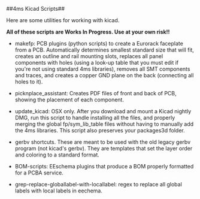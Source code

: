 ##4ms Kicad Scripts##

Here are some utilities for working with kicad.

**All of these scripts are Works In Progress. Use at your own risk!!**

  * makefp: PCB plugins (python scripts) to create a Eurorack faceplate from a PCB. Automatically determines smallest standard size that will fit, creates an outline and rail mounting slots, replaces all panel components with holes (using a look-up table that you must edit if you're not using standard 4ms libraries), removes all SMT components and traces, and creates a copper GND plane on the back (connecting all holes to it).

  * picknplace_assistant: Creates PDF files of front and back of PCB, showing the placement of each component.

  * update\_kicad: OSX only. After you download and mount a Kicad nightly DMG, run this script to handle installing all the files, and properly merging the global fp/sym\_lib\_table files without having to manually add the 4ms libraries. This script also preserves your packages3d folder.

  * gerbv shortcuts. These are meant to be used with the old legacy gerbv program (not kicad's gerbv). They are templates that set the layer order and coloring to a standard format.

  * BOM-scripts: EEschema plugins that produce a BOM properly formatted for a PCBA service.

  * grep-replace-globallabel-with-locallabel: regex to replace all global labels with local labels in eechema. 